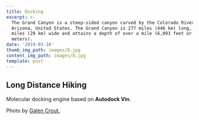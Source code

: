 ```yaml
---
title: Docking
excerpt: >-
  The Grand Canyon is a steep-sided canyon carved by the Colorado River in
  Arizona, United States. The Grand Canyon is 277 miles (446 km) long, up to 18
  miles (29 km) wide and attains a depth of over a mile (6,093 feet or 1,857
  meters).
date: '2019-03-10'
thumb_img_path: images/8.jpg
content_img_path: images/8.jpg
template: post
---
```

## Long Distance Hiking

Molecular docking engine based on **Autodock Vin**.

Photo by [Galen Crout.](https://github.com/MolSSI/MMIC_docking/blob/master/mmic_docking/data/imgs/autodock.png?raw=true)

